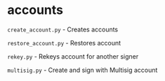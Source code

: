 # accounts

`create_account.py` - Creates accounts

`restore_account.py` - Restores account

`rekey.py` - Rekeys account for another signer

`multisig.py` - Create and sign with Multisig account
